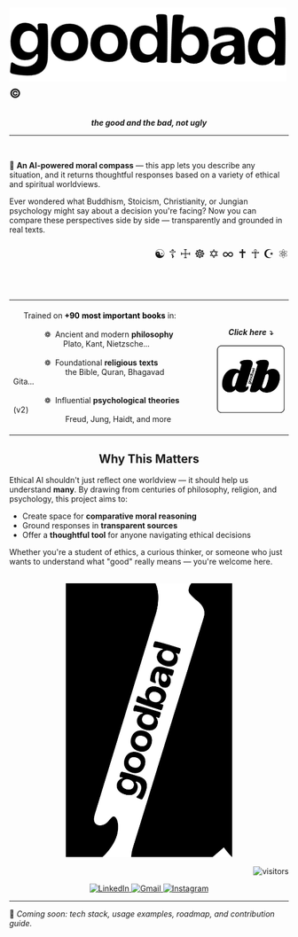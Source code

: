 # <img src="./logos/logo1.png" alt="Logo_vertical" width="500"/><sup>©</sup>
<p align="center">
  <em><strong>the good and the bad, not ugly</strong></em>
</p>

---
<br>

🧭 **An AI-powered moral compass** — this app lets you describe any situation, and it returns thoughtful responses based on a variety of ethical and spiritual worldviews.

Ever wondered what Buddhism, Stoicism, Christianity, or Jungian psychology might say about a decision you're facing? Now you can compare these perspectives side by side — transparently and grounded in real texts.

<p align="right" style="font-size: 22px;">
  ☯ ☦ ☩ ☸ ✡ ∞ ✝ ☥ ☪ ⚛
</p>



<table style="border-collapse: collapse; border: none; width: 100%;">
  <tr>
    <td style="border: none; padding-right: 50px;">
      <br>
      &nbsp;&nbsp;&nbsp;&nbsp;&nbsp;Trained on <a href="./titles.txt" target="_blank" style="color: black; text-decoration: none;">
        <b>+90 most important books</b>
      </a> in:<br><br>
      &nbsp;&nbsp;&nbsp;&nbsp;&nbsp;&nbsp;&nbsp;&nbsp;&nbsp;&nbsp;&nbsp;&nbsp;&nbsp;&nbsp;&nbsp;❁&nbsp;    Ancient and modern <b>philosophy</b><br>&nbsp;&nbsp;&nbsp;&nbsp;&nbsp;&nbsp;&nbsp;&nbsp;&nbsp;&nbsp;&nbsp;&nbsp;&nbsp;&nbsp;&nbsp;&nbsp;&nbsp;&nbsp;&nbsp;&nbsp;&nbsp;&nbsp;&nbsp; Plato, Kant, Nietzsche...<br><br>
      &nbsp;&nbsp;&nbsp;&nbsp;&nbsp;&nbsp;&nbsp;&nbsp;&nbsp;&nbsp;&nbsp;&nbsp;&nbsp;&nbsp;&nbsp;❁&nbsp;   Foundational <b>religious texts</b><br>&nbsp;&nbsp;&nbsp;&nbsp;&nbsp;&nbsp;&nbsp;&nbsp;&nbsp;&nbsp;&nbsp;&nbsp;&nbsp;&nbsp;&nbsp;&nbsp;&nbsp;&nbsp;&nbsp;&nbsp;&nbsp;&nbsp;&nbsp;&nbsp; the Bible, Quran, Bhagavad Gita...&nbsp;&nbsp;&nbsp;&nbsp;&nbsp;&nbsp;&nbsp;&nbsp;&nbsp;&nbsp;&nbsp;&nbsp;&nbsp;&nbsp;&nbsp;&nbsp;&nbsp;&nbsp;&nbsp;&nbsp;&nbsp;&nbsp;&nbsp;&nbsp;&nbsp;&nbsp;&nbsp;&nbsp;&nbsp;&nbsp;&nbsp;&nbsp;&nbsp;<br><br>
      &nbsp;&nbsp;&nbsp;&nbsp;&nbsp;&nbsp;&nbsp;&nbsp;&nbsp;&nbsp;&nbsp;&nbsp;&nbsp;&nbsp;&nbsp;❁&nbsp;   Influential <b>psychological theories</b> (v2)<br>&nbsp;&nbsp;&nbsp;&nbsp;&nbsp;&nbsp;&nbsp;&nbsp;&nbsp;&nbsp;&nbsp;&nbsp;&nbsp;&nbsp;&nbsp;&nbsp;&nbsp;&nbsp;&nbsp;&nbsp;&nbsp;&nbsp;&nbsp;&nbsp;&nbsp;Freud, Jung, Haidt, and more
      <br><br>
    </td>
    <br><br>
    <td style="text-align: center;">
       <p align="center">
  <em><strong>Click here ⤵</strong></em>
</p>
      <img src="./logos/logo.png" alt="Logo" width="200"/>
    </td>
  </tr>
</table>

<h2 align="center">Why This Matters</h2>

Ethical AI shouldn't just reflect one worldview — it should help us understand **many**. By drawing from centuries of philosophy, religion, and psychology, this project aims to:

- Create space for **comparative moral reasoning**
- Ground responses in **transparent sources**
- Offer a **thoughtful tool** for anyone navigating ethical decisions

Whether you're a student of ethics, a curious thinker, or someone who just wants to understand what "good" really means — you're welcome here.<br><br>



<p align="center">
  <img src="./logos/logo2.png" alt="Logo" width="300"/>
</p>

<p align="right">
<img alt="visitors" src="https://vbr.nathanchung.dev/badge?page_id=sopechris.sopechris&amp;color=d3d3d3">
</p>

<p align="center">
<a href="https://www.linkedin.com/in/christiandorado" target="_blank">
  <img src="https://upload.wikimedia.org/wikipedia/commons/c/ca/LinkedIn_logo_initials.png" alt="LinkedIn" width="32" height="32"/>
</a>
<a href="mailto:your.email@gmail.com">
    <img src="https://cdn.simpleicons.org/gmail/000000/ffffff" alt="Gmail" width="32" height="32"/>
  </a>
  <a href="https://instagram.com/yourusername" target="_blank">
    <img src="https://cdn.simpleicons.org/instagram/000000/ffffff" alt="Instagram" width="32" height="32"/>
  </a>
</p>

---

🔧 *Coming soon: tech stack, usage examples, roadmap, and contribution guide.*

